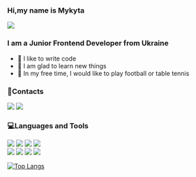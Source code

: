 <h3 align="left">Hi,my name is Mykyta</h3>

![](https://komarev.com/ghpvc/?username=nkovlev)

<h3 align="left">I am a Junior Frontend Developer from Ukraine</h3>

 - 💪 I like to write code
 - 💼 I am glad to learn new things
 - 🏓 In my free time, I would like to play football or table tennis

<h3 align="left">📱Contacts</h3>

<a href="mailto:nkovlev4@gmail.com"><img src="https://img.shields.io/badge/Gmail-white?style=for-the-badge&logo=Gmail&logoColor=red"/></a> <a href="https://telegram.me/nick_devweb"><img src="https://img.shields.io/badge/Telegram-white?style=for-the-badge&logo=Telegram&logoColor=blue"/></a>


<h3 align="left">💻Languages and Tools</h3>

<img src="https://img.shields.io/badge/HTML-gray?style=for-the-badge&logo=HTML5&logoColor=red"/> <img src="https://img.shields.io/badge/CSS-gray?style=for-the-badge&logo=CSS3&logoColor=blue"/> <img src="https://img.shields.io/badge/SAAS-gray?style=for-the-badge&logo=Sass&logoColor=pink"/> <img src="https://img.shields.io/badge/Javascript-gray?style=for-the-badge&logo=Javascript&logoColor=yellow"/> <br/><img src="https://img.shields.io/badge/GIT-gray?style=for-the-badge&logo=Git&logoColor=red"/> <img src="https://img.shields.io/badge/Bootstrap-gray?style=for-the-badge&logo=Bootstrap&logoColor=EE82EE"/> <img src="https://img.shields.io/badge/React-gray?style=for-the-badge&logo=React&logoColor=#61DAFB"/> <img src="https://img.shields.io/badge/Tailwind-gray?style=for-the-badge&logo=Tailwind CSS&logoColor=##06B6D4"/>


[![Top Langs](https://github-readme-stats.vercel.app/api/top-langs/?username=nkovlev&layout=compact)](https://github.com/anuraghazra/github-readme-stats)

